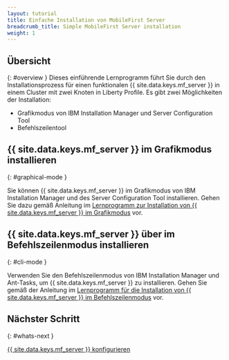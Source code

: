 ```yaml
---
layout: tutorial
title: Einfache Installation von MobileFirst Server
breadcrumb_title: Simple MobileFirst Server installation
weight: 1
---
```

<!-- NLS_CHARSET=UTF-8 -->
## Übersicht
{: #overview }
Dieses einführende Lernprogramm führt Sie durch den Installationsprozess für einen funktionalen {{ site.data.keys.mf_server }} in einem Cluster mit zwei Knoten in Liberty Profile. Es gibt zwei Möglichkeiten der Installation:
* Grafikmodus von IBM Installation Manager und Server Configuration Tool
* Befehlszeilentool

## {{ site.data.keys.mf_server }} im Grafikmodus installieren
{: #graphical-mode }

Sie können {{ site.data.keys.mf_server }} im Grafikmodus von IBM Installation Manager und des Server Configuration Tool installieren. Gehen Sie dazu gemäß Anleitung im [Lernprogramm zur Installation von {{ site.data.keys.mf_server }} im Grafikmodus](tutorials/graphical-mode) vor. 

## {{ site.data.keys.mf_server }} über im Befehlszeilenmodus installieren
{: #cli-mode }

Verwenden Sie den Befehlszeilenmodus von IBM Installation Manager und Ant-Tasks, um {{ site.data.keys.mf_server }} zu installieren. Gehen Sie gemäß der Anleitung im [Lernprogramm für die Installation von {{ site.data.keys.mf_server }} im Befehlszeilenmodus](tutorials/command-line) vor.

## Nächster Schritt
{: #whats-next }

[{{ site.data.keys.mf_server }} konfigurieren](../server-configuration)
